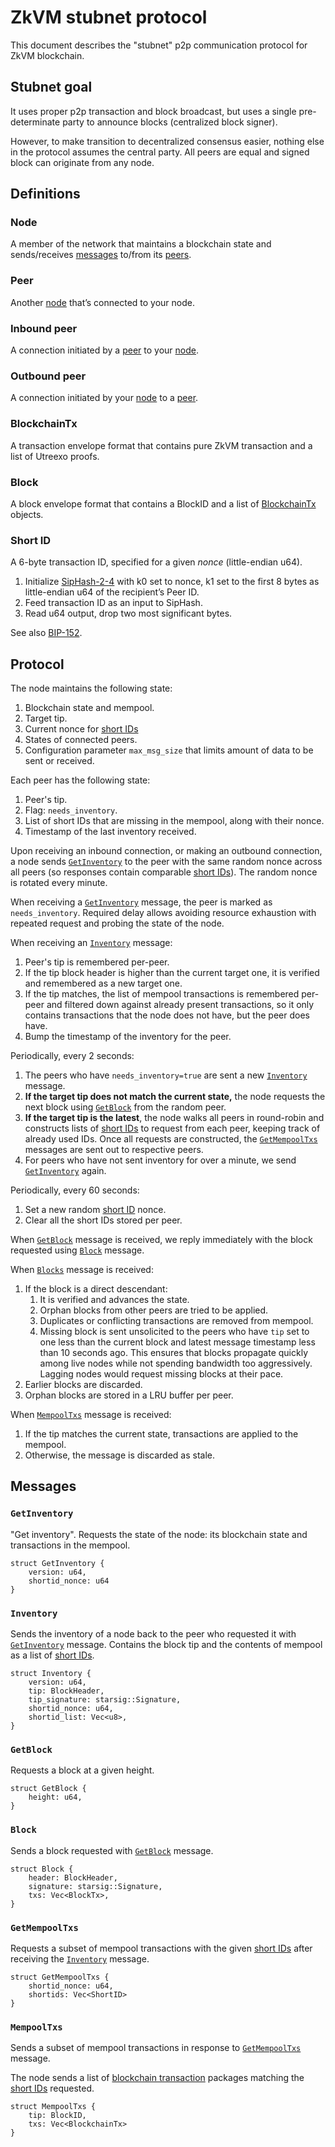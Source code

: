# ZkVM stubnet protocol

This document describes the "stubnet" p2p communication protocol for ZkVM blockchain.

## Stubnet goal

It uses proper p2p transaction and block broadcast, but uses a single pre-determinate party to announce blocks (centralized block signer).

However, to make transition to decentralized consensus easier, nothing else in the protocol assumes the central party.
All peers are equal and signed block can originate from any node.

## Definitions

### Node

A member of the network that maintains a blockchain state and sends/receives [messages](#messages) to/from its [peers](#peer).

### Peer

Another [node](#node) that’s connected to your node.

### Inbound peer

A connection initiated by a [peer](#peer) to your [node](#node).

### Outbound peer

A connection initiated by your [node](#node) to a [peer](#peer).

### BlockchainTx

A transaction envelope format that contains pure ZkVM transaction and a list of Utreexo proofs.

### Block

A block envelope format that contains a BlockID and a list of [BlockchainTx](#blockchaintx) objects.


### Short ID

A 6-byte transaction ID, specified for a given _nonce_ (little-endian u64).

1. Initialize [SipHash-2-4](https://131002.net/siphash/) with k0 set to nonce, k1 set to the first 8 bytes as little-endian u64 of the recipient’s Peer ID.
2. Feed transaction ID as an input to SipHash.
3. Read u64 output, drop two most significant bytes.

See also [BIP-152](https://github.com/bitcoin/bips/blob/master/bip-0152.mediawiki).


## Protocol

The node maintains the following state:

1. Blockchain state and mempool.
2. Target tip.
3. Current nonce for [short IDs](#short-id)
4. States of connected peers.
5. Configuration parameter `max_msg_size` that limits amount of data to be sent or received.

Each peer has the following state:

1. Peer's tip.
2. Flag: `needs_inventory`.
3. List of short IDs that are missing in the mempool, along with their nonce.
4. Timestamp of the last inventory received.

Upon receiving an inbound connection, or making an outbound connection, a node sends [`GetInventory`](#getinventory) to the peer
with the same random nonce across all peers (so responses contain comparable [short IDs](#short-id)). The random nonce is rotated every minute.

When receiving a [`GetInventory`](#getinventory) message, the peer is marked as `needs_inventory`.
Required delay allows avoiding resource exhaustion with repeated request and probing the state of the node.

When receiving an [`Inventory`](#inventory) message:

1. Peer's tip is remembered per-peer.
2. If the tip block header is higher than the current target one, it is verified and remembered as a new target one.
3. If the tip matches, the list of mempool transactions is remembered per-peer and filtered down against already present transactions, so it only contains transactions that the node does not have, but the peer does have.
4. Bump the timestamp of the inventory for the peer.

Periodically, every 2 seconds:

1. The peers who have `needs_inventory=true` are sent a new [`Inventory`](#inventory) message.
2. **If the target tip does not match the current state,** the node requests the next block using [`GetBlock`](#getblock) from the random peer.
3. **If the target tip is the latest**, the node walks all peers in round-robin and constructs lists of [short IDs](#short-id) to request from each peer, keeping track of already used IDs. Once all requests are constructed, the [`GetMempoolTxs`](#getmempooltxs) messages are sent out to respective peers.
4. For peers who have not sent inventory for over a minute, we send [`GetInventory`](#getinventory) again.

Periodically, every 60 seconds:

1. Set a new random [short ID](#short-id) nonce.
2. Clear all the short IDs stored per peer.

When [`GetBlock`](#getblock) message is received,
we reply immediately with the block requested using [`Block`](#block) message.

When [`Blocks`](#blocks) message is received:
1. If the block is a direct descendant: 
    1. It is verified and advances the state. 
    2. Orphan blocks from other peers are tried to be applied.
    3. Duplicates or conflicting transactions are removed from mempool.
    4. Missing block is sent unsolicited to the peers who have `tip` set to one less than the current block and latest message timestamp less than 10 seconds ago.
       This ensures that blocks propagate quickly among live nodes while not spending bandwidth too aggressively. Lagging nodes would request missing blocks at their pace.
2. Earlier blocks are discarded.
3. Orphan blocks are stored in a LRU buffer per peer.

When [`MempoolTxs`](#mempooltxs) message is received: 

1. If the tip matches the current state, transactions are applied to the mempool.
2. Otherwise, the message is discarded as stale.


## Messages

### `GetInventory`

"Get inventory". Requests the state of the node: its blockchain state and transactions in the mempool.

```
struct GetInventory {
    version: u64,
    shortid_nonce: u64
}
```

### `Inventory`

Sends the inventory of a node back to the peer who requested it with [`GetInventory`](#getinventory) message.
Contains the block tip and the contents of mempool as a list of [short IDs](#short-id).

```
struct Inventory {
    version: u64,
    tip: BlockHeader,
    tip_signature: starsig::Signature,
    shortid_nonce: u64,
    shortid_list: Vec<u8>,
}
```

### `GetBlock`

Requests a block at a given height.

```
struct GetBlock {
    height: u64,
}
```

### `Block`

Sends a block requested with [`GetBlock`](#getblock) message.

```
struct Block {
    header: BlockHeader,
    signature: starsig::Signature,
    txs: Vec<BlockTx>,
}
```

### `GetMempoolTxs`

Requests a subset of mempool transactions with the given [short IDs](#short-id) after receiving the [`Inventory`](#inventory) message.

```
struct GetMempoolTxs {
    shortid_nonce: u64,
    shortids: Vec<ShortID>
}
```

### `MempoolTxs`

Sends a subset of mempool transactions in response to [`GetMempoolTxs`](#getmempooltxs) message.

The node sends a list of [blockchain transaction](#blockchaintx) packages matching the [short IDs](#short-id) requested.

```
struct MempoolTxs {
    tip: BlockID,
    txs: Vec<BlockchainTx>
}
```


